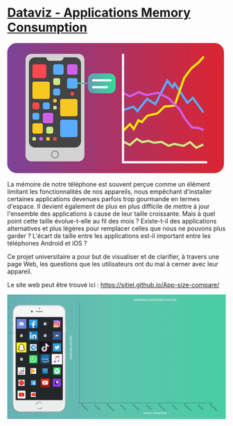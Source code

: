 # [Dataviz - Applications Memory Consumption](https://github.com/Sitiel/App-size-compare)

![Dataviz Cover - Une version simplifiée de notre visualisation principale](6-thumbnail.png)

La mémoire de notre téléphone est souvent perçue comme un élément limitant les fonctionnalités de nos appareils, nous empêchant d'installer certaines applications devenues parfois trop gourmande en termes d'espace. Il devient également de plus en plus difficile de mettre à jour l'ensemble des applications à cause de leur taille croissante. Mais à quel point cette taille évolue-t-elle au fil des mois ? Existe-t-il des applications alternatives et plus légères pour remplacer celles que nous ne pouvons plus garder ? L'écart de taille entre les applications est-il important entre les téléphones Android et iOS ?

Ce projet universitaire a pour but de visualiser et de clarifier, à travers une page Web, les questions que les utilisateurs ont du mal à cerner avec leur appareil.

Le site web peut être trouvé ici : https://sitiel.github.io/App-size-compare/

![Teaser de notre page web](6-teaser.gif)
